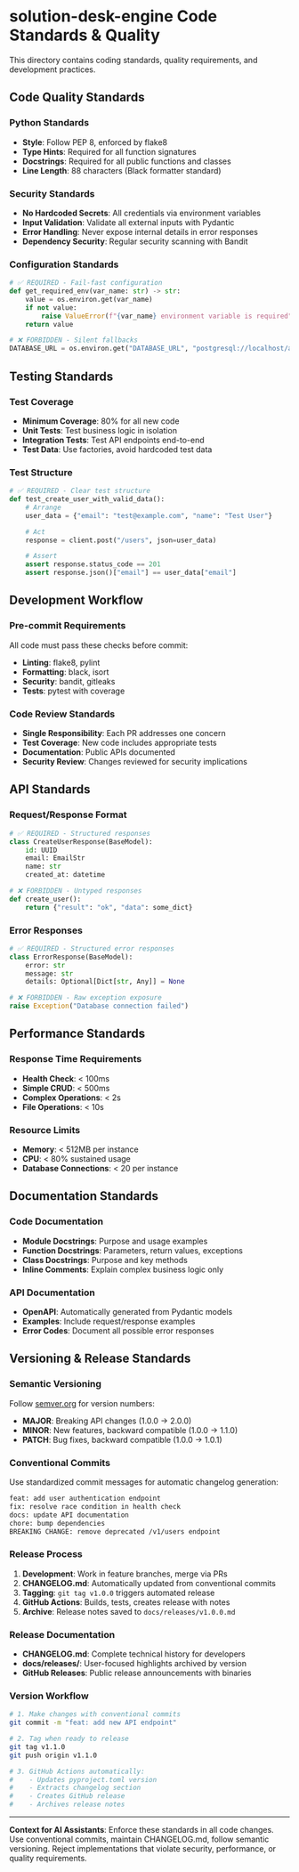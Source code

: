 # solution-desk-engine Code Standards & Quality

This directory contains coding standards, quality requirements, and development practices.

## Code Quality Standards

### Python Standards
- **Style**: Follow PEP 8, enforced by flake8
- **Type Hints**: Required for all function signatures
- **Docstrings**: Required for all public functions and classes
- **Line Length**: 88 characters (Black formatter standard)

### Security Standards
- **No Hardcoded Secrets**: All credentials via environment variables
- **Input Validation**: Validate all external inputs with Pydantic
- **Error Handling**: Never expose internal details in error responses
- **Dependency Security**: Regular security scanning with Bandit

### Configuration Standards
```python
# ✅ REQUIRED - Fail-fast configuration
def get_required_env(var_name: str) -> str:
    value = os.environ.get(var_name)
    if not value:
        raise ValueError(f"{var_name} environment variable is required")
    return value

# ❌ FORBIDDEN - Silent fallbacks
DATABASE_URL = os.environ.get("DATABASE_URL", "postgresql://localhost/app")
```

## Testing Standards

### Test Coverage
- **Minimum Coverage**: 80% for all new code
- **Unit Tests**: Test business logic in isolation
- **Integration Tests**: Test API endpoints end-to-end
- **Test Data**: Use factories, avoid hardcoded test data

### Test Structure
```python
# ✅ REQUIRED - Clear test structure
def test_create_user_with_valid_data():
    # Arrange
    user_data = {"email": "test@example.com", "name": "Test User"}

    # Act
    response = client.post("/users", json=user_data)

    # Assert
    assert response.status_code == 201
    assert response.json()["email"] == user_data["email"]
```

## Development Workflow

### Pre-commit Requirements
All code must pass these checks before commit:
- **Linting**: flake8, pylint
- **Formatting**: black, isort
- **Security**: bandit, gitleaks
- **Tests**: pytest with coverage

### Code Review Standards
- **Single Responsibility**: Each PR addresses one concern
- **Test Coverage**: New code includes appropriate tests
- **Documentation**: Public APIs documented
- **Security Review**: Changes reviewed for security implications

## API Standards

### Request/Response Format
```python
# ✅ REQUIRED - Structured responses
class CreateUserResponse(BaseModel):
    id: UUID
    email: EmailStr
    name: str
    created_at: datetime

# ❌ FORBIDDEN - Untyped responses
def create_user():
    return {"result": "ok", "data": some_dict}
```

### Error Responses
```python
# ✅ REQUIRED - Structured error responses
class ErrorResponse(BaseModel):
    error: str
    message: str
    details: Optional[Dict[str, Any]] = None

# ❌ FORBIDDEN - Raw exception exposure
raise Exception("Database connection failed")
```

## Performance Standards

### Response Time Requirements
- **Health Check**: < 100ms
- **Simple CRUD**: < 500ms
- **Complex Operations**: < 2s
- **File Operations**: < 10s

### Resource Limits
- **Memory**: < 512MB per instance
- **CPU**: < 80% sustained usage
- **Database Connections**: < 20 per instance

## Documentation Standards

### Code Documentation
- **Module Docstrings**: Purpose and usage examples
- **Function Docstrings**: Parameters, return values, exceptions
- **Class Docstrings**: Purpose and key methods
- **Inline Comments**: Explain complex business logic only

### API Documentation
- **OpenAPI**: Automatically generated from Pydantic models
- **Examples**: Include request/response examples
- **Error Codes**: Document all possible error responses

## Versioning & Release Standards

### Semantic Versioning
Follow [semver.org](https://semver.org) for version numbers:
- **MAJOR**: Breaking API changes (1.0.0 → 2.0.0)
- **MINOR**: New features, backward compatible (1.0.0 → 1.1.0)
- **PATCH**: Bug fixes, backward compatible (1.0.0 → 1.0.1)

### Conventional Commits
Use standardized commit messages for automatic changelog generation:
```bash
feat: add user authentication endpoint
fix: resolve race condition in health check
docs: update API documentation
chore: bump dependencies
BREAKING CHANGE: remove deprecated /v1/users endpoint
```

### Release Process
1. **Development**: Work in feature branches, merge via PRs
2. **CHANGELOG.md**: Automatically updated from conventional commits
3. **Tagging**: `git tag v1.0.0` triggers automated release
4. **GitHub Actions**: Builds, tests, creates release with notes
5. **Archive**: Release notes saved to `docs/releases/v1.0.0.md`

### Release Documentation
- **CHANGELOG.md**: Complete technical history for developers
- **docs/releases/**: User-focused highlights archived by version
- **GitHub Releases**: Public release announcements with binaries

### Version Workflow
```bash
# 1. Make changes with conventional commits
git commit -m "feat: add new API endpoint"

# 2. Tag when ready to release
git tag v1.1.0
git push origin v1.1.0

# 3. GitHub Actions automatically:
#    - Updates pyproject.toml version
#    - Extracts changelog section
#    - Creates GitHub release
#    - Archives release notes
```

---

**Context for AI Assistants**: Enforce these standards in all code changes. Use conventional commits, maintain CHANGELOG.md, follow semantic versioning. Reject implementations that violate security, performance, or quality requirements.
